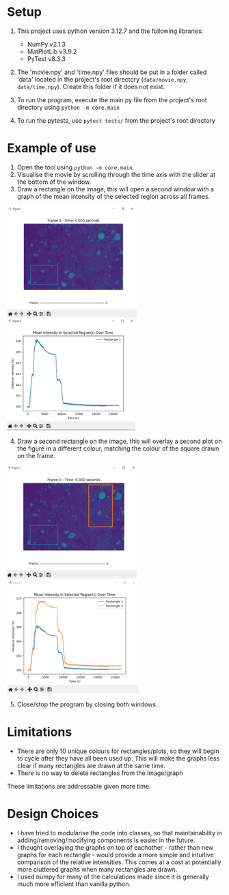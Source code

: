 # Setup

1. This project uses python version 3.12.7 and the following libraries:
    - NumPy v2.1.3
    - MatPlotLib v3.9.2
    - PyTest v8.3.3

2. The 'movie.npy' and 'time.npy' files should be put in a folder called 'data' located in the project's root directory (`data/movie.npy`, `data/time.npy`). Create this folder if it does not exist.

3. To run the program, execute the main.py file from the project's root directory using `python -m core.main`

4. To run the pytests, use `pytest tests/` from the project's root directory


# Example of use
1. Open the tool using `python -m core.main`.
2. Visualise the movie by scrolling through the time axis with the slider at the bottom of the window.
3. Draw a rectangle on the image, this will open a second window with a graph of the mean intensity of the selected region across all frames.

<img src="data/images/1_rectangle.png" width="303px"> 
<img src="data/images/1_plot.png" width="300px">

4. Draw a second rectangle on the image, this will overlay a second plot on the figure in a different colour, matching the colour of the square drawn on the frame.

<img src="data/images/2_rectangles.png" width="303px">
<img src="data/images/2_plots.png" width="307px">

5. Close/stop the program by closing both windows.


# Limitations
- There are only 10 unique colours for rectangles/plots, so they will begin to cycle after they have all been used up. This will make the graphs less clear if many rectangles are drawn at the same time.
- There is no way to delete rectangles from the image/graph

These limitations are addressable given more time.


# Design Choices
- I have tried to modularise the code into classes, so that maintainability in adding/removing/modifying components is easier in the future.
- I thought overlaying the graphs on top of eachother - rather than new graphs for each rectangle - would provide a more simple and intuitive comparison of the relative intensities. This comes at a cost at potentially more cluttered graphs when many rectangles are drawn.
- I used numpy for many of the calculations made since it is generally much more efficient than vanilla python.
